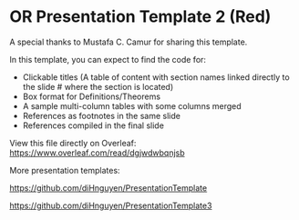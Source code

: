 # OR Presentation Template 2 (Red)

A special thanks to Mustafa C. Camur for sharing this template.

In this template, you can expect to find the code for:
- Clickable titles (A table of content with section names linked directly to the slide # where the section is located)
- Box format for Definitions/Theorems
- A sample multi-column tables with some columns merged
- References as footnotes in the same slide
- References compiled in the final slide

View this file directly on Overleaf: https://www.overleaf.com/read/dgjwdwbqnjsb

More presentation templates:

https://github.com/diHnguyen/PresentationTemplate

https://github.com/diHnguyen/PresentationTemplate3
